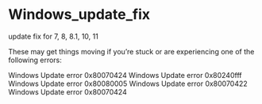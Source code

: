 # Windows_update_fix
update fix for 7, 8, 8.1, 10, 11

These may get things moving if you’re stuck or are experiencing one of the following errors:

Windows Update error 0x80070424
Windows Update error 0x80240fff
Windows Update error 0x80080005
Windows Update error 0x80070422
Windows Update error 0x80070424
